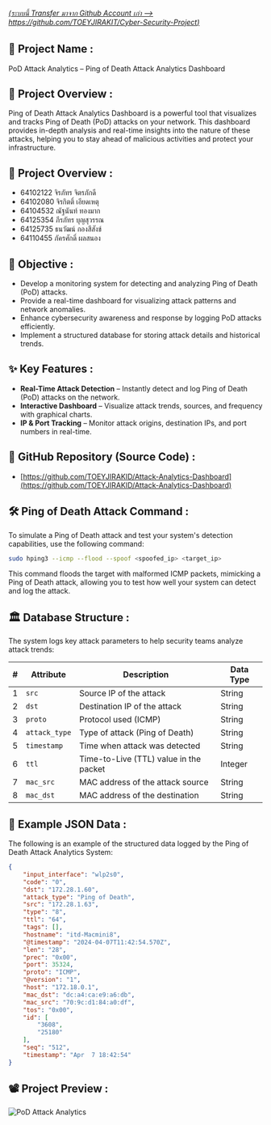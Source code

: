 ###### [(ระบบนี้ Transfer มาจาก Github Account เก่า --> https://github.com/TOEYJIRAKIT/Cyber-Security-Project)](https://github.com/TOEYJIRAKIT/Cyber-Security-Project)

## 🚀 **Project Name** :

PoD Attack Analytics – Ping of Death Attack Analytics Dashboard

## 📌 **Project Overview** :

Ping of Death Attack Analytics Dashboard is a powerful tool that visualizes and tracks Ping of Death (PoD) attacks on your network. This dashboard provides in-depth analysis and real-time insights into the nature of these attacks, helping you to stay ahead of malicious activities and protect your infrastructure.

## 🙏 **Project Overview** :
- 64102122 จิรภัทร จิตรภักดี
- 64102080 จิรกิตติ์ เอียดเหตุ 
- 64104532 ณัฐนันท์ ทองมาก
- 64125354 ภีรภัทร บุญสุวรรณ
- 64125735 ธนวัฒน์ กองสีสังข์
- 64110455 ภัครศักดิ์ ผลสนอง

## 🎯 **Objective** :

- Develop a monitoring system for detecting and analyzing Ping of Death (PoD) attacks.  
- Provide a real-time dashboard for visualizing attack patterns and network anomalies.  
- Enhance cybersecurity awareness and response by logging PoD attacks efficiently.  
- Implement a structured database for storing attack details and historical trends.  

## ✨ **Key Features** :

- **Real-Time Attack Detection** – Instantly detect and log Ping of Death (PoD) attacks on the network.
- **Interactive Dashboard** – Visualize attack trends, sources, and frequency with graphical charts.
- **IP & Port Tracking** – Monitor attack origins, destination IPs, and port numbers in real-time.

## 📂 **GitHub Repository (Source Code)** :

- [https://github.com/TOEYJIRAKID/Attack-Analytics-Dashboard](https://github.com/TOEYJIRAKID/Attack-Analytics-Dashboard)

## 🛠 **Ping of Death Attack Command** :

To simulate a Ping of Death attack and test your system's detection capabilities, use the following command:

```bash
sudo hping3 --icmp --flood --spoof <spoofed_ip> <target_ip>
```
This command floods the target with malformed ICMP packets, mimicking a Ping of Death attack, allowing you to test how well your system can detect and log the attack.

## 🏛️ **Database Structure** :

The system logs key attack parameters to help security teams analyze attack trends:

|  #  | Attribute        | Description                               | Data Type |
|----|----------------|-------------------------------------------|-----------|
| 1  | `src`         | Source IP of the attack                   | String    |
| 2  | `dst`         | Destination IP of the attack              | String    |
| 3  | `proto`       | Protocol used (ICMP)                      | String    |
| 4  | `attack_type` | Type of attack (Ping of Death)            | String    |
| 5  | `timestamp`   | Time when attack was detected             | String    |
| 6  | `ttl`         | Time-to-Live (TTL) value in the packet    | Integer   |
| 7  | `mac_src`     | MAC address of the attack source          | String    |
| 8  | `mac_dst`     | MAC address of the destination            | String    |

## 📃 Example JSON Data : 

The following is an example of the structured data logged by the Ping of Death Attack Analytics System:

```json
{
    "input_interface": "wlp2s0",
    "code": "0",
    "dst": "172.28.1.60",
    "attack_type": "Ping of Death",
    "src": "172.28.1.63",
    "type": "8",
    "ttl": "64",
    "tags": [],
    "hostname": "itd-Macmini8",
    "@timestamp": "2024-04-07T11:42:54.570Z",
    "len": "28",
    "prec": "0x00",
    "port": 35324,
    "proto": "ICMP",
    "@version": "1",
    "host": "172.18.0.1",
    "mac_dst": "dc:a4:ca:e9:a6:db",
    "mac_src": "70:9c:d1:84:a0:df",
    "tos": "0x00",
    "id": [
        "3608",
        "25180"
    ],
    "seq": "512",
    "timestamp": "Apr  7 18:42:54"
}
```

## 📽️ **Project Preview** :

![PoD Attack Analytics](https://github.com/user-attachments/assets/d8e4ab5f-3341-4735-8c74-4009c5559ad3)
